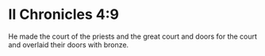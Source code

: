 # II Chronicles 4:9

He made the court of the priests and the great court and doors for the court and overlaid their doors with bronze.
